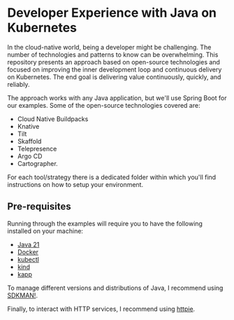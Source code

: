 # Developer Experience with Java on Kubernetes

In the cloud-native world, being a developer might be challenging. The number of technologies and patterns to know can be overwhelming. This repository presents an approach based on open-source technologies and focused on improving the inner development loop and continuous delivery on Kubernetes. The end goal is delivering value continuously, quickly, and reliably.

The approach works with any Java application, but we'll use Spring Boot for our examples. Some of the open-source technologies covered are:

* Cloud Native Buildpacks
* Knative
* Tilt
* Skaffold
* Telepresence
* Argo CD
* Cartographer.

For each tool/strategy there is a dedicated folder within which you'll find instructions on how to setup your environment.

## Pre-requisites

Running through the examples will require you to have the following installed on your machine:

* [Java 21](https://adoptium.net/en-GB/temurin/releases)
* [Docker](https://www.docker.com)
* [kubectl](https://kubectl.docs.kubernetes.io)
* [kind](https://kind.sigs.k8s.io/docs/user/quick-start/#installation)
* [kapp](https://carvel.dev/kapp/docs/latest/install)

To manage different versions and distributions of Java, I recommend using [SDKMAN!](https://sdkman.io).

Finally, to interact with HTTP services, I recommend using [httpie](https://httpie.io).
